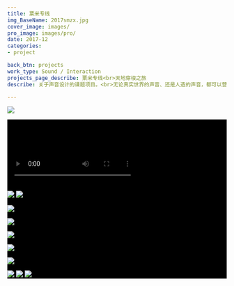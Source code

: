 ```yaml
---
title: 粟米专线
img_BaseName: 2017smzx.jpg
cover_image: images/
pro_image: images/pro/
date: 2017-12
categories: 
- project

back_btn: projects
work_type: Sound / Interaction
projects_page_describe: 粟米专线<br>天地穿梭之旅
describe: 关于声音设计的课题项目。<br>无论真实世界的声音、还是人造的声音，都可以营造氛围、创造场景，扩张出无限的想象空间。既然声音可以带来“如临其境”之感，那么是否也就意味着，声音可以在某种意义上成为一种“交通方式”？<br><br>我们创造了一条穿梭于天地间的旅行专线。尽管画面荒诞，听着声音你却仿佛能真的感受到那个世界的存在。<br><br>团队成员：崔崔，彦行，漏漏吸，我。

---
```




![](https://waterpatch.oss-cn-guangzhou.aliyuncs.com/2017-corn%27s_special_line/6.JPG)

<div style=" background-color:black; ">
<video  controls poster="https://waterpatch.oss-cn-guangzhou.aliyuncs.com/2017-corn%27s_special_line/sm-fm.png">
  <source src="https://waterkon.oss-cn-shenzhen.aliyuncs.com/%E4%BD%9C%E5%93%81-%E5%A4%A9%E5%9C%B0%E7%89%B9%E6%80%A5%E7%BA%BF.mp4"  type="video/mp4">
  您的浏览器不支持 HTML5 video 标签。
</video>


![](https://waterpatch.oss-cn-guangzhou.aliyuncs.com/2017-corn%27s_special_line/5.JPG)
![](https://waterpatch.oss-cn-guangzhou.aliyuncs.com/2017-corn%27s_special_line/2.png)

![](https://waterpatch.oss-cn-guangzhou.aliyuncs.com/2017-corn%27s_special_line/dixia1.gif)

![](https://waterpatch.oss-cn-guangzhou.aliyuncs.com/2017-corn%27s_special_line/sea1.gif)

![](https://waterpatch.oss-cn-guangzhou.aliyuncs.com/2017-corn%27s_special_line/forest1.gif)

![](https://waterpatch.oss-cn-guangzhou.aliyuncs.com/2017-corn%27s_special_line/sky1.gif)

![](https://waterpatch.oss-cn-guangzhou.aliyuncs.com/2017-corn%27s_special_line/space1.gif)

![](https://waterpatch.oss-cn-guangzhou.aliyuncs.com/2017-corn%27s_special_line/4.jpg)
![](https://waterpatch.oss-cn-guangzhou.aliyuncs.com/2017-corn%27s_special_line/3-1.jpg)
![](https://waterpatch.oss-cn-guangzhou.aliyuncs.com/2017-corn%27s_special_line/3-2.jpeg)

</div>
